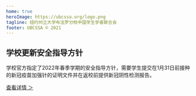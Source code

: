 ```yaml
---
home: true
heroImage: https://ubcssa.org/logo.png
tagline: 纽约州立大学布法罗分校中国学生学者联合会
footer: UBCSSA © 2021
---
```


<div style="text-align: center">
   <Bit/>
 </div>

 <div class="features">
   <div class="feature">
     <h2>学校更新安全指导方针</h2>
     <p>学校官方指定了2022年春季学期的安全指导方针，需要学生提交在1月31日前接种的新冠疫苗加强针的证明文件并在返校前提供新冠阴性检测报告。</p>
     <a href=“https://www.buffalo.edu/coronavirus/health-and-safety/health-safety-guidelines.html”>查看详情 ＞</a>
   </div>
 </div>
